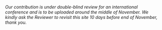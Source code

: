 _Our contribution is under double-blind review for an international conference and is to be uploaded around the middle of November. We kindly ask the Reviewer to revisit this site 10 days before end of November, thank you._
